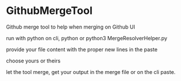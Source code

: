 # GithubMergeTool
Github merge tool to help when merging on Github UI

run with python on cli, python or python3 MergeResolverHelper.py

provide your file content with the proper new lines in the paste

choose yours or theirs

let the tool merge, get your output in the merge file or on the cli paste.
